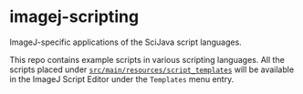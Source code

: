# imagej-scripting

ImageJ-specific applications of the SciJava script languages.

This repo contains example scripts in various scripting languages. All the scripts placed under [`src/main/resources/script_templates`](src/main/resources/script_templates) will be available in the ImageJ Script Editor under the `Templates` menu entry.
